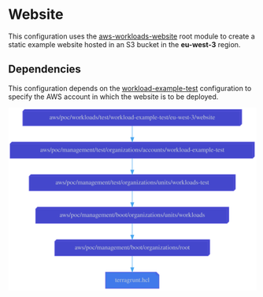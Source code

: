 # Website

This configuration uses the
[aws-workloads-website](../../../../../../../modules/poc/aws-workloads-website)
root module to create a static example website hosted in an S3 bucket in the
**eu-west-3** region.

## Dependencies

This configuration depends on the
[workload-example-test](../../../../../management/test/organizations/accounts/workload-example-test)
configuration to specify the AWS account in which the website is to be deployed.

![Dependency graph](graph.svg)
